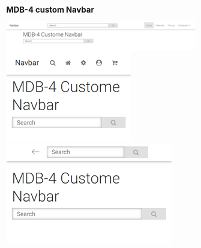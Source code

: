 
## MDB-4 custom Navbar
![Navbar Desktop](https://github.com/mirsujat/TubeLight/blob/master/mdb-4/src/img/navbar-desktop.png)
![Navbar Mobile](https://github.com/mirsujat/TubeLight/blob/master/mdb-4/src/img/navbar-mobile-1.png)
![Navbar Mobile](https://github.com/mirsujat/TubeLight/blob/master/mdb-4/src/img/navbar-mobile-2.png)
